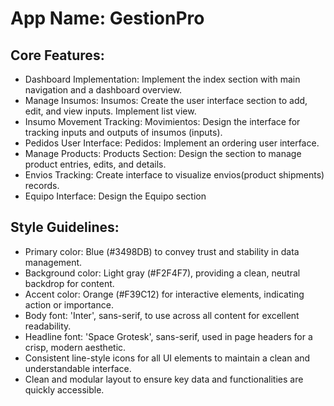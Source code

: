 # **App Name**: GestionPro

## Core Features:

- Dashboard Implementation: Implement the index section with main navigation and a dashboard overview.
- Manage Insumos: Insumos: Create the user interface section to add, edit, and view inputs. Implement list view.
- Insumo Movement Tracking: Movimientos: Design the interface for tracking inputs and outputs of insumos (inputs).
- Pedidos User Interface: Pedidos: Implement an ordering user interface.
- Manage Products: Products Section: Design the section to manage product entries, edits, and details.
- Envios Tracking: Create interface to visualize envios(product shipments) records.
- Equipo Interface: Design the Equipo section

## Style Guidelines:

- Primary color: Blue (#3498DB) to convey trust and stability in data management.
- Background color: Light gray (#F2F4F7), providing a clean, neutral backdrop for content.
- Accent color: Orange (#F39C12) for interactive elements, indicating action or importance.
- Body font: 'Inter', sans-serif, to use across all content for excellent readability.
- Headline font: 'Space Grotesk', sans-serif, used in page headers for a crisp, modern aesthetic.
- Consistent line-style icons for all UI elements to maintain a clean and understandable interface.
- Clean and modular layout to ensure key data and functionalities are quickly accessible.